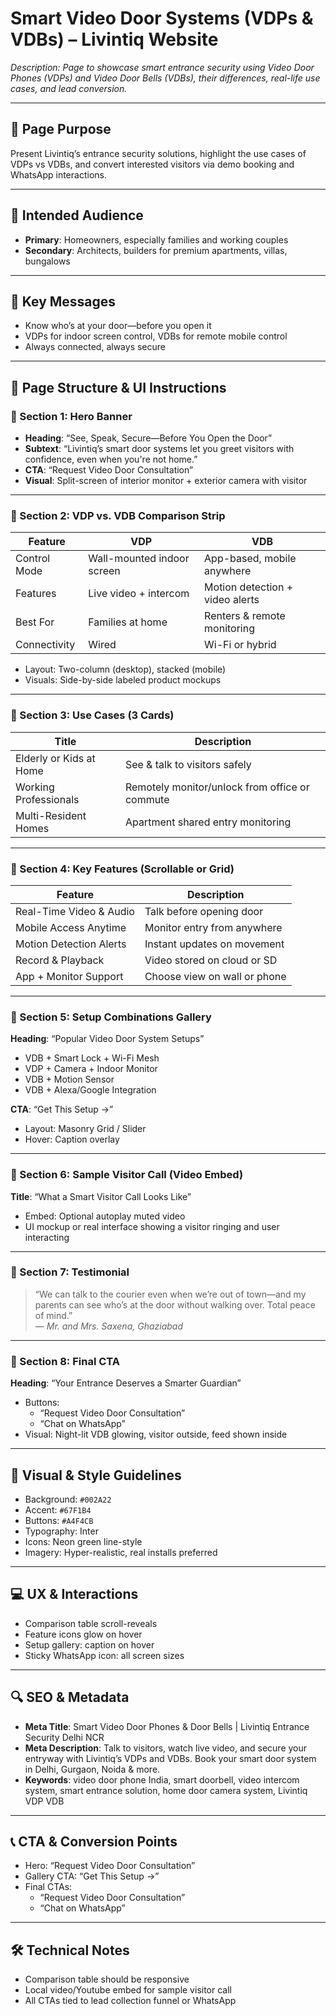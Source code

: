 # Smart Video Door Systems (VDPs & VDBs) – Livintiq Website

_Description: Page to showcase smart entrance security using Video Door Phones (VDPs) and Video Door Bells (VDBs), their differences, real-life use cases, and lead conversion._

---

## 🎯 Page Purpose

Present Livintiq’s entrance security solutions, highlight the use cases of VDPs vs VDBs, and convert interested visitors via demo booking and WhatsApp interactions.

---

## 👥 Intended Audience

- **Primary**: Homeowners, especially families and working couples
- **Secondary**: Architects, builders for premium apartments, villas, bungalows

---

## 🔑 Key Messages

- Know who’s at your door—before you open it
- VDPs for indoor screen control, VDBs for remote mobile control
- Always connected, always secure

---

## 🧱 Page Structure & UI Instructions

### 🔹 Section 1: Hero Banner

- **Heading**: “See, Speak, Secure—Before You Open the Door”
- **Subtext**: “Livintiq’s smart door systems let you greet visitors with confidence, even when you're not home.”
- **CTA**: “Request Video Door Consultation”
- **Visual**: Split-screen of interior monitor + exterior camera with visitor

---

### 🔹 Section 2: VDP vs. VDB Comparison Strip

| Feature                  | VDP                          | VDB                                 |
|--------------------------|------------------------------|-------------------------------------|
| Control Mode             | Wall-mounted indoor screen   | App-based, mobile anywhere          |
| Features                 | Live video + intercom        | Motion detection + video alerts     |
| Best For                 | Families at home             | Renters & remote monitoring         |
| Connectivity             | Wired                        | Wi-Fi or hybrid                     |

- Layout: Two-column (desktop), stacked (mobile)
- Visuals: Side-by-side labeled product mockups

---

### 🔹 Section 3: Use Cases (3 Cards)

| Title                  | Description                                                        |
|------------------------|--------------------------------------------------------------------|
| Elderly or Kids at Home| See & talk to visitors safely                                      |
| Working Professionals  | Remotely monitor/unlock from office or commute                     |
| Multi-Resident Homes   | Apartment shared entry monitoring                                  |

---

### 🔹 Section 4: Key Features (Scrollable or Grid)

| Feature                 | Description                                               |
|------------------------|-----------------------------------------------------------|
| Real-Time Video & Audio| Talk before opening door                                  |
| Mobile Access Anytime  | Monitor entry from anywhere                              |
| Motion Detection Alerts| Instant updates on movement                              |
| Record & Playback      | Video stored on cloud or SD                              |
| App + Monitor Support  | Choose view on wall or phone                             |

---

### 🔹 Section 5: Setup Combinations Gallery

**Heading**: “Popular Video Door System Setups”

- VDB + Smart Lock + Wi-Fi Mesh  
- VDP + Camera + Indoor Monitor  
- VDB + Motion Sensor  
- VDB + Alexa/Google Integration

**CTA**: “Get This Setup →”

- Layout: Masonry Grid / Slider
- Hover: Caption overlay

---

### 🔹 Section 6: Sample Visitor Call (Video Embed)

**Title**: “What a Smart Visitor Call Looks Like”

- Embed: Optional autoplay muted video
- UI mockup or real interface showing a visitor ringing and user interacting

---

### 🔹 Section 7: Testimonial

> “We can talk to the courier even when we’re out of town—and my parents can see who’s at the door without walking over. Total peace of mind.”  
— *Mr. and Mrs. Saxena, Ghaziabad*

---

### 🔹 Section 8: Final CTA

**Heading**: “Your Entrance Deserves a Smarter Guardian”

- Buttons:
  - “Request Video Door Consultation”
  - “Chat on WhatsApp”
- Visual: Night-lit VDB glowing, visitor outside, feed shown inside

---

## 🎨 Visual & Style Guidelines

- Background: `#002A22`
- Accent: `#67F1B4`
- Buttons: `#A4F4CB`
- Typography: Inter
- Icons: Neon green line-style
- Imagery: Hyper-realistic, real installs preferred

---

## 💻 UX & Interactions

- Comparison table scroll-reveals
- Feature icons glow on hover
- Setup gallery: caption on hover
- Sticky WhatsApp icon: all screen sizes

---

## 🔍 SEO & Metadata

- **Meta Title**: Smart Video Door Phones & Door Bells | Livintiq Entrance Security Delhi NCR
- **Meta Description**: Talk to visitors, watch live video, and secure your entryway with Livintiq’s VDPs and VDBs. Book your smart door system in Delhi, Gurgaon, Noida & more.
- **Keywords**: video door phone India, smart doorbell, video intercom system, smart entrance solution, home door camera system, Livintiq VDP VDB

---

## 📞 CTA & Conversion Points

- Hero: “Request Video Door Consultation”
- Gallery CTA: “Get This Setup →”
- Final CTAs:
  - “Request Video Door Consultation”
  - “Chat on WhatsApp”

---

## 🛠 Technical Notes

- Comparison table should be responsive
- Local video/Youtube embed for sample visitor call
- All CTAs tied to lead collection funnel or WhatsApp
